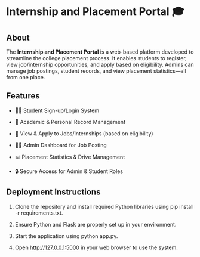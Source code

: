 
# Internship and Placement Portal 🎓

## About

The **Internship and Placement Portal** is a web-based platform developed to streamline the college placement process. It enables students to register, view job/internship opportunities, and apply based on eligibility. Admins can manage job postings, student records, and view placement statistics—all from one place.

## Features

- 👨‍🎓 Student Sign-up/Login System

- 🧾 Academic & Personal Record Management

- 💼 View & Apply to Jobs/Internships (based on eligibility)

- 🧑‍💼 Admin Dashboard for Job Posting

- 📊 Placement Statistics & Drive Management

- 🔒 Secure Access for Admin & Student Roles

## Deployment Instructions

1. Clone the repository and install required Python libraries using pip install -r requirements.txt.

2. Ensure Python and Flask are properly set up in your environment.

3. Start the application using python app.py.

4. Open http://127.0.0.1:5000 in your web browser to use the system.
